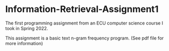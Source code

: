 # Information-Retrieval-Assignment1
The first programming assignment from an ECU computer science course I took in Spring 2022.

This assignment is a basic text n-gram frequency program. (See pdf file for more information)
